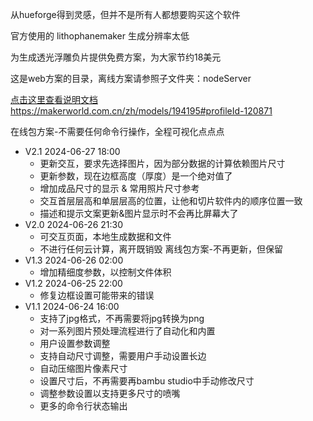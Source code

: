 从hueforge得到灵感，但并不是所有人都想要购买这个软件

官方使用的 lithophanemaker 生成分辨率太低

为生成透光浮雕负片提供免费方案，为大家节约18美元


这是web方案的目录，离线方案请参照子文件夹：nodeServer


[点击这里查看说明文档](https://makerworld.com.cn/zh/models/194195#profileId-120871)
https://makerworld.com.cn/zh/models/194195#profileId-120871


在线包方案-不需要任何命令行操作，全程可视化点点点
- V2.1 2024-06-27 18:00
    - 更新交互，要求先选择图片，因为部分数据的计算依赖图片尺寸
    - 更新参数，现在边框高度（厚度）是一个绝对值了
    - 增加成品尺寸的显示 & 常用照片尺寸参考
    - 交互首层层高和单层层高的位置，让他和切片软件内的顺序位置一致
    - 描述和提示文案更新&图片显示时不会再比屏幕大了
- V2.0 2024-06-26 21:30
    - 可交互页面，本地生成数据和文件
    - 不进行任何云计算，离开既销毁
离线包方案-不再更新，但保留
- V1.3  2024-06-26 02:00
    - 增加精细度参数，以控制文件体积
- V1.2  2024-06-25 22:00
    - 修复边框设置可能带来的错误
- V1.1  2024-06-24 16:00
    - 支持了jpg格式，不再需要将jpg转换为png
    - 对一系列图片预处理流程进行了自动化和内置
    - 用户设置参数调整
    - 支持自动尺寸调整，需要用户手动设置长边
    - 自动压缩图片像素尺寸
    - 设置尺寸后，不再需要再bambu studio中手动修改尺寸
    - 调整参数设置以支持更多尺寸的喷嘴
    - 更多的命令行状态输出